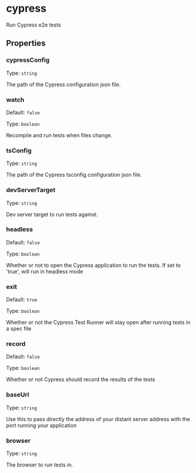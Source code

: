 # cypress

Run Cypress e2e tests

## Properties

### cypressConfig

Type: `string`

The path of the Cypress configuration json file.

### watch

Default: `false`

Type: `boolean`

Recompile and run tests when files change.

### tsConfig

Type: `string`

The path of the Cypress tsconfig configuration json file.

### devServerTarget

Type: `string`

Dev server target to run tests against.

### headless

Default: `false`

Type: `boolean`

Whether or not to open the Cypress application to run the tests. If set to 'true', will run in headless mode

### exit

Default: `true`

Type: `boolean`

Whether or not the Cypress Test Runner will stay open after running tests in a spec file

### record

Default: `false`

Type: `boolean`

Whether or not Cypress should record the results of the tests

### baseUrl

Type: `string`

Use this to pass directly the address of your distant server address with the port running your application

### browser

Type: `string`

The browser to run tests in.
